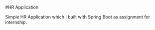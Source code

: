 #HR Application

Simple HR Application which I built with Spring Boot as assignment for internship.
